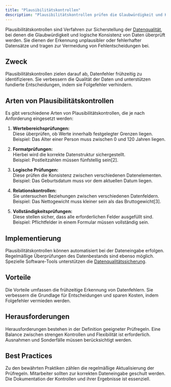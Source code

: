 ```yaml
---
title: "Plausibilitätskontrollen"
description: "Plausibilitätskontrollen prüfen die Glaubwürdigkeit und Konsistenz von Daten, um Fehler zu erkennen. Sie umfassen Wertebereichs-, Format- und logische Prüfungen. Automatisierte Implementierung verbessert die Entscheidungsgrundlage und vermeidet Folgefehler."
---
```


Plausibilitätskontrollen sind Verfahren zur Sicherstellung der [Datenqualität](/open-fidup/lerninhalte/datenqualitaet), bei denen die Glaubwürdigkeit und logische Konsistenz von Daten überprüft werden. Sie dienen der Erkennung unplausibler oder fehlerhafter Datensätze und tragen zur Vermeidung von Fehlentscheidungen bei.

## Zweck
Plausibilitätskontrollen zielen darauf ab, Datenfehler frühzeitig zu identifizieren. Sie verbessern die Qualität der Daten und unterstützen fundierte Entscheidungen, indem sie Folgefehler verhindern.

## Arten von Plausibilitätskontrollen
Es gibt verschiedene Arten von Plausibilitätskontrollen, die je nach Anforderung eingesetzt werden:

1. **Wertebereichsprüfungen:**  
   Diese überprüfen, ob Werte innerhalb festgelegter Grenzen liegen.  
   Beispiel: Das Alter einer Person muss zwischen 0 und 120 Jahren liegen.

2. **Formatprüfungen:**  
   Hierbei wird die korrekte Datenstruktur sichergestellt.  
   Beispiel: Postleitzahlen müssen fünfstellig sein[2].

3. **Logische Prüfungen:**  
   Diese prüfen die Konsistenz zwischen verschiedenen Datenelementen.  
   Beispiel: Das Geburtsdatum muss vor dem aktuellen Datum liegen.

4. **Relationskontrollen:**  
   Sie untersuchen Beziehungen zwischen verschiedenen Datenfeldern.  
   Beispiel: Das Nettogewicht muss kleiner sein als das Bruttogewicht[3].

5. **Vollständigkeitsprüfungen:**  
   Diese stellen sicher, dass alle erforderlichen Felder ausgefüllt sind.  
   Beispiel: Pflichtfelder in einem Formular müssen vollständig sein.

## Implementierung
Plausibilitätskontrollen können automatisiert bei der Dateneingabe erfolgen. Regelmäßige Überprüfungen des Datenbestands sind ebenso möglich. Spezielle Software-Tools unterstützen die [Datenqualitätssicherung](/open-fidup/lerninhalte/datenqualitaet).

## Vorteile
Die Vorteile umfassen die frühzeitige Erkennung von Datenfehlern. Sie verbessern die Grundlage für Entscheidungen und sparen Kosten, indem Folgefehler vermieden werden.

## Herausforderungen
Herausforderungen bestehen in der Definition geeigneter Prüfregeln. Eine Balance zwischen strengen Kontrollen und Flexibilität ist erforderlich. Ausnahmen und Sonderfälle müssen berücksichtigt werden.

## Best Practices
Zu den bewährten Praktiken zählen die regelmäßige Aktualisierung der Prüfregeln. Mitarbeiter sollten zur korrekten Dateneingabe geschult werden. Die Dokumentation der Kontrollen und ihrer Ergebnisse ist essenziell.